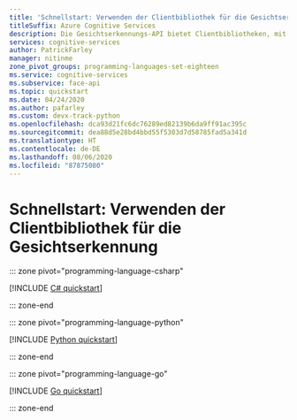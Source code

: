 ```yaml
---
title: 'Schnellstart: Verwenden der Clientbibliothek für die Gesichtserkennung'
titleSuffix: Azure Cognitive Services
description: Die Gesichtserkennungs-API bietet Clientbibliotheken, mit denen Sie leichter Gesichter erkennen, Ähnlichkeiten finden, Personen identifizieren und überprüfen und weitere Aktionen ausführen können.
services: cognitive-services
author: PatrickFarley
manager: nitinme
zone_pivot_groups: programming-languages-set-eighteen
ms.service: cognitive-services
ms.subservice: face-api
ms.topic: quickstart
ms.date: 04/24/2020
ms.author: pafarley
ms.custom: devx-track-python
ms.openlocfilehash: dca93d21fc6dc76289ed82139b6da9ff91ac395c
ms.sourcegitcommit: dea88d5e28bd4bbd55f5303d7d58785fad5a341d
ms.translationtype: HT
ms.contentlocale: de-DE
ms.lasthandoff: 08/06/2020
ms.locfileid: "87875080"
---
```

# <a name="quickstart-use-the-face-client-library"></a>Schnellstart: Verwenden der Clientbibliothek für die Gesichtserkennung

::: zone pivot="programming-language-csharp"

[!INCLUDE [C# quickstart](../includes/quickstarts/face-client-library-csharp.md)]

::: zone-end

::: zone pivot="programming-language-python"

[!INCLUDE [Python quickstart](../includes/quickstarts/face-client-library-python.md)]

::: zone-end

::: zone pivot="programming-language-go"

[!INCLUDE [Go quickstart](../includes/quickstarts/face-client-library-go.md)]

::: zone-end

